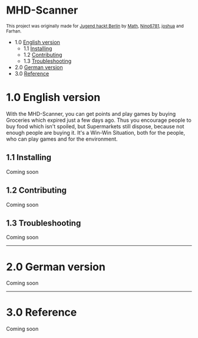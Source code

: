 # MHD-Scanner

<sup>This project was originally made for [Jugend hackt Berlin](https://jugendhackt.org/events/berlin/) by [Math](https://github.com/orgs/MHD-Team/people/Tams-Tams), [Nino6781](https://github.com/orgs/MHD-Team/people/Nino6781), [joshua](https://github.com/orgs/MHD-Team/people/Joshuawwolf) and Farhan.</sup>

- 1.0 [English version](#10-english-version)
	- 1.1 [Installing](#11-installing)
	- 1.2 [Contributing](#12-contributing)
	- 1.3 [Troubleshooting](#13-troubleshooting)
- 2.0 [German version](#20-german-version)
- 3.0 [Reference](#30-reference)


# 1.0 English version

With the MHD-Scanner, you can get points and play games by buying Groceries which expired just a few days ago. Thus you encourage people to buy food which isn't spoiled, but Supermarkets still dispose, because not enough people are buying it. It's a Win-Win Situation, both for the people, who can play games and for the environment.

## 1.1 Installing
Coming soon

## 1.2 Contributing
Coming soon

## 1.3 Troubleshooting
Coming soon

---

# 2.0 German version
Coming soon

---

# 3.0 Reference
Coming soon